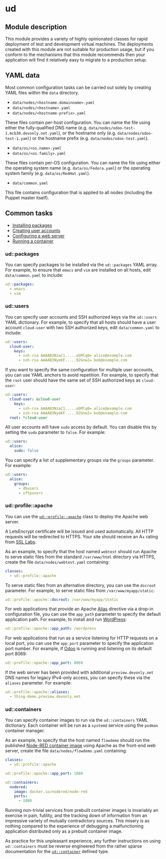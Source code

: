 # ud

## Module description

This module provides a variety of highly opinionated classes for rapid
deployment of test and development virtual machines.  The deployments
created with this module are not suitable for production usage, but if
you conform to the mechanisms that this module recommends then your
application will find it relatively easy to migrate to a production
setup.

## YAML data

Most common configuration tasks can be carried out solely by creating
YAML files within the `data` directory.

* `data/nodes/<hostname.domainname>.yaml`
* `data/nodes/<hostname>.yaml`
* `data/nodes/<hostname-prefix>.yaml`

These files contain per-host configuration.  You can name the file
using either the fully-qualified DNS name
(e.g. `data/nodes/odoo-test-1.mcb30.devonly.net.yaml`), or the
hostname only (e.g. `data/nodes/odoo-test-1.yaml`) or the hostname
prefix (e.g. `data/nodes/odoo-test.yaml`).

* `data/os/<os.name>.yaml`
* `data/os/<os.family>.yaml`

These files contain per-OS configuration.  You can name the file using
either the operating system name (e.g. `data/os/Fedora.yaml`) or the
operating system family (e.g. `data/os/RedHat.yaml`).

* `data/common.yaml`

This file contains configuration that is applied to all nodes
(including the Puppet master itself).

## Common tasks

* [Installing packages](#udpackages)
* [Creating user accounts](#udusers)
* [Configuring a web server](#udprofileapache)
* [Running a container](#udcontainers)

### ud::packages

You can specify packages to be installed via the `ud::packages` YAML
array.  For example, to ensure that `emacs` and `vim` are installed on
all hosts, edit `data/common.yaml` to include:

```yaml
ud::packages:
  - emacs
  - vim
```

### ud::users

You can specify user accounts and SSH authorized keys via the
`ud::users` YAML dictionary.  For example, to specify that all hosts
should have a user account `cloud-user` with two SSH authorized keys,
edit `data/common.yaml` to include:

```yaml
ud::users:
  cloud-user:
    keys:
      - ssh-rsa AAAAB3NzaC1.....obMlq0= alice@example.com
      - ssh-rsa AAAAB3NyeKF.....92Gnw2= bob@example.com
```

If you want to specify the same configuration for multiple user
accounts, you can use YAML anchors to avoid repetition.  For example,
to specify that the `root` user should have the same set of SSH
authorized keys as `cloud-user`:

```yaml
ud::users:
  cloud-user: &cloud-user
    keys:
      - ssh-rsa AAAAB3NzaC1.....obMlq0= alice@example.com
      - ssh-rsa AAAAB3NyeKF.....92Gnw2= bob@example.com
  root: *cloud-user
```

All user accounts will have `sudo` access by default.  You can disable
this by setting the `sudo` parameter to `false`.  For example:

```yaml
ud::users:
  alice:
    sudo: false
```

You can specify a list of supplementary groups via the `groups`
parameter.  For example:

```yaml
ud::users:
  alice:
    groups:
      - dbusers
      - sftpusers
```

### ud::profile::apache

You can use the [`ud::profile::apache`](REFERENCE.md#udprofileapache)
class to deploy the Apache web server.

A LetsEncrypt certificate will be issued and used automatically.  All
HTTP requests will be redirected to HTTPS.  Your site should receive
an A+ rating from [SSL Labs](https://www.ssllabs.com).

As an example, to specify that the host named `webtest` should run
Apache to serve static files from the standard `/var/www/html`
directory via HTTPS, create the file `data/nodes/webtest.yaml`
containing:

```yaml
classes:
  - ud::profile::apache
```

To serve static files from an alternative directory, you can use the
`docroot` parameter.  For example, to serve static files from
`/var/www/myapp/static`:

```yaml
ud::profile::apache::docroot: /var/www/myapp/static
```

For web applications that provide an Apache
[Alias](https://httpd.apache.org/docs/current/mod/mod_alias.html)
directive via a drop-in configuration file, you can use the `app_path`
parameter to specify the default application path.  For example, to
install and run [WordPress](https://wordpress.com):

```yaml
ud::profile::apache::app_path: /wordpress
```

For web applications that run as a service listening for HTTP requests
on a local port, you can use the `app_port` parameter to specify the
application port number.  For example, if [Odoo](https://odoo.com) is
running and listening on its default port 8069:

```yaml
ud::profile::apache::app_port: 8069
```

If the web server has been provided with additional
`preview.devonly.net` DNS names for legacy IPv4-only access, you can
specify these via the `aliases` parameter.  For example:

```yaml
ud::profile::apache::aliases:
  - thing-demo.preview.devonly.net
```

### ud::containers

You can specify container images to run via the `ud::containers` YAML
dictionary.  Each container will be run as a `systemd` service using
the `podman` container manager.

As an example, to specify that the host named `flowdemo` should run
the published [Node-RED container
image](https://nodered.org/docs/getting-started/docker) using Apache
as the front-end web server, create the file
`data/nodes/flowdemo.yaml` containing:

```yaml
classes:
  - ud::profile::apache

ud::profile::apache::app_port: 1880

ud::containers:
  nodered:
    image: docker.io/nodered/node-red
    ports:
      - 1880
```

Running non-trivial services from prebuilt container images is
invariably an exercise in pain, futility, and the tracking down of
information from an impressive variety of mutually contradictory
sources.  This misery is as nothing compared to the experience of
debugging a malfunctioning application distributed only as a prebuilt
container image.

As practice for this unpleasant experience, any further instructions
on using `ud::containers` must be reverse engineered from the rather
sparse documentation for the
[`ud::container`](REFERENCE.md#udcontainer) defined type.
